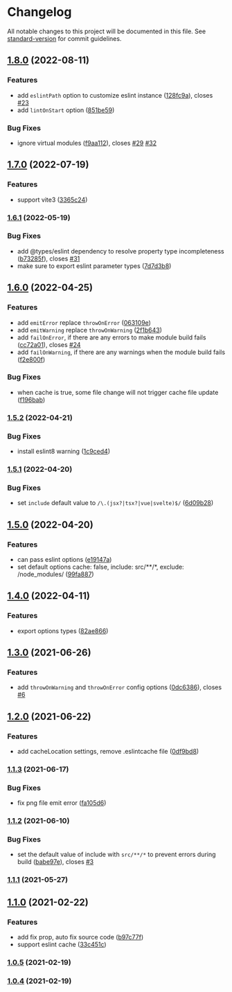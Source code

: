 # Changelog

All notable changes to this project will be documented in this file. See [standard-version](https://github.com/conventional-changelog/standard-version) for commit guidelines.

## [1.8.0](https://github.com/gxmari007/vite-plugin-eslint/compare/v1.7.0...v1.8.0) (2022-08-11)


### Features

* add `eslintPath` option to customize eslint instance ([128fc9a](https://github.com/gxmari007/vite-plugin-eslint/commit/128fc9a66e70f99b3cc47056b46dbcd5ca35b73e)), closes [#23](https://github.com/gxmari007/vite-plugin-eslint/issues/23)
* add `lintOnStart` option ([851be59](https://github.com/gxmari007/vite-plugin-eslint/commit/851be59e637a87eed0c687b45349fc69b302a178))


### Bug Fixes

* ignore virtual modules ([f9aa112](https://github.com/gxmari007/vite-plugin-eslint/commit/f9aa1124f8fb271779f73eec1d959bcb3d5d5106)), closes [#29](https://github.com/gxmari007/vite-plugin-eslint/issues/29) [#32](https://github.com/gxmari007/vite-plugin-eslint/issues/32)

## [1.7.0](https://github.com/gxmari007/vite-plugin-eslint/compare/v1.6.1...v1.7.0) (2022-07-19)


### Features

* support vite3 ([3365c24](https://github.com/gxmari007/vite-plugin-eslint/commit/3365c24fa0029f2c6ce7eb93707cb3c361131acc))

### [1.6.1](https://github.com/gxmari007/vite-plugin-eslint/compare/v1.6.0...v1.6.1) (2022-05-19)


### Bug Fixes

* add @types/eslint dependency to resolve property type incompleteness ([b73285f](https://github.com/gxmari007/vite-plugin-eslint/commit/b73285f40c95bd6387b8e26d5e75d43056f10043)), closes [#31](https://github.com/gxmari007/vite-plugin-eslint/issues/31)
* make sure to export eslint parameter types ([7d7d3b8](https://github.com/gxmari007/vite-plugin-eslint/commit/7d7d3b8b9220ec05543ae027cce9076774e49ac6))

## [1.6.0](https://github.com/gxmari007/vite-plugin-eslint/compare/v1.5.2...v1.6.0) (2022-04-25)


### Features

* add `emitError` replace `throwOnError` ([063109e](https://github.com/gxmari007/vite-plugin-eslint/commit/063109e94275da0af28a1eb908a944c35d1860b3))
* add `emitWarning` replace `throwOnWarning` ([2f1b643](https://github.com/gxmari007/vite-plugin-eslint/commit/2f1b6438bab42be06d1c37ebb650ca7a802f3314))
* add `failOnError`, if there are any errors to make module build fails ([cc72a01](https://github.com/gxmari007/vite-plugin-eslint/commit/cc72a01565f46a727de7eff526b71dfecf2c2424)), closes [#24](https://github.com/gxmari007/vite-plugin-eslint/issues/24)
* add `failOnWarning`, if there are any warnings when the module build fails ([f2e800f](https://github.com/gxmari007/vite-plugin-eslint/commit/f2e800f74fcea34af176a6d82e8867d2f58a9459))


### Bug Fixes

* when cache is true, some file change will not trigger cache file update ([f196bab](https://github.com/gxmari007/vite-plugin-eslint/commit/f196babd6acd98c0530cd9d4b5f68e61ad2fe0d5))

### [1.5.2](https://github.com/gxmari007/vite-plugin-eslint/compare/v1.5.1...v1.5.2) (2022-04-21)


### Bug Fixes

* install eslint8 warning ([1c9ced4](https://github.com/gxmari007/vite-plugin-eslint/commit/1c9ced434b9a46fc1e40e8954f1430b19c1cd551))

### [1.5.1](https://github.com/gxmari007/vite-plugin-eslint/compare/v1.5.0...v1.5.1) (2022-04-20)


### Bug Fixes

* set `include` default value to `/\.(jsx?|tsx?|vue|svelte)$/` ([6d09b28](https://github.com/gxmari007/vite-plugin-eslint/commit/6d09b28382a7a3295a1d51bb69589c46bcfe31af))

## [1.5.0](https://github.com/gxmari007/vite-plugin-eslint/compare/v1.4.0...v1.5.0) (2022-04-20)


### Features

* can pass eslint options ([e19147a](https://github.com/gxmari007/vite-plugin-eslint/commit/e19147afb98d381002343a04744595b880d1c803))
* set default options cache: false, include: src/**/*, exclude: /node_modules/ ([99fa887](https://github.com/gxmari007/vite-plugin-eslint/commit/99fa887313d1ab2281d4ad2931fb37e28cc7dee1))

## [1.4.0](https://github.com/gxmari007/vite-plugin-eslint/compare/v1.3.0...v1.4.0) (2022-04-11)


### Features

* export options types ([82ae866](https://github.com/gxmari007/vite-plugin-eslint/commit/82ae866960cb9221dd7f62b3954d7724ed22629a))

## [1.3.0](https://github.com/gxmari007/vite-plugin-eslint/compare/v1.2.0...v1.3.0) (2021-06-26)


### Features

* add `throwOnWarning` and `throwOnError` config options ([0dc6386](https://github.com/gxmari007/vite-plugin-eslint/commit/0dc6386f12becc41b7d0c9dc5379d47a6abaf4a8)), closes [#6](https://github.com/gxmari007/vite-plugin-eslint/issues/6)

## [1.2.0](https://github.com/gxmari007/vite-plugin-eslint/compare/v1.1.3...v1.2.0) (2021-06-22)


### Features

* add cacheLocation settings, remove .eslintcache file ([0df9bd8](https://github.com/gxmari007/vite-plugin-eslint/commit/0df9bd888a8c59ee772922193ce47ba96481a865))

### [1.1.3](https://github.com/gxmari007/vite-plugin-eslint/compare/v1.1.2...v1.1.3) (2021-06-17)


### Bug Fixes

* fix png file emit error ([fa105d6](https://github.com/gxmari007/vite-plugin-eslint/commit/fa105d68f1d7d5623c2a87b0b462400842ebc692))

### [1.1.2](https://github.com/gxmari007/vite-plugin-eslint/compare/v1.1.1...v1.1.2) (2021-06-10)


### Bug Fixes

* set the default value of include with `src/**/*` to prevent errors during build ([babe97e](https://github.com/gxmari007/vite-plugin-eslint/commit/babe97ed9ede36d4a8e23c18415928d58dee8cc8)), closes [#3](https://github.com/gxmari007/vite-plugin-eslint/issues/3)

### [1.1.1](https://github.com/gxmari007/vite-plugin-eslint/compare/v1.1.0...v1.1.1) (2021-05-27)

## [1.1.0](https://github.com/gxmari007/vite-plugin-eslint/compare/v1.0.5...v1.1.0) (2021-02-22)


### Features

* add fix prop, auto fix source code ([b97c77f](https://github.com/gxmari007/vite-plugin-eslint/commit/b97c77f57c69ff5d593c355193edf0d03e9af877))
* support eslint cache ([33c451c](https://github.com/gxmari007/vite-plugin-eslint/commit/33c451c20a7864eda82ea0cc3e3106ebdcbf57f6))

### [1.0.5](https://github.com/gxmari007/vite-plugin-eslint/compare/v1.0.4...v1.0.5) (2021-02-19)

### [1.0.4](https://github.com/gxmari007/vite-plugin-eslint/compare/v1.0.3...v1.0.4) (2021-02-19)
